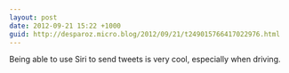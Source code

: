 ```yaml
---
layout: post
date: 2012-09-21 15:22 +1000
guid: http://desparoz.micro.blog/2012/09/21/t249015766417022976.html
---
```

Being able to use Siri to send tweets is very cool, especially when driving.
